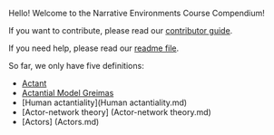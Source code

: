 Hello! Welcome to the Narrative Environments Course Compendium!

If you want to contribute, please read our [contributor guide](contributorGuide.md).

If you need help, please read our [readme file](README.md).

So far, we only have five definitions:

* [Actant](actant.md)
* [Actantial Model Greimas](Actantial-Model-Greimas.md)
* [Human actantiality](Human actantiality.md)
* [Actor-network theory] (Actor-network theory.md)
* [Actors] (Actors.md)
